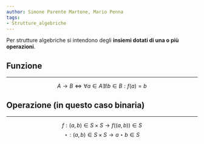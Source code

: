 ```yaml
---
author: Simone Parente Martone, Mario Penna
tags:
- Strutture_algebriche
---
```

Per strutture algebriche si intendono degli **insiemi dotati di una o più operazioni**.
## Funzione
---
$$A \rightarrow B \Leftrightarrow  \forall a \in A \exists! b \in B  : f(a) =b$$
## Operazione (in questo caso binaria)
---
$$f:(a,b) \in S \times S \rightarrow f((a,b)) \in S$$
$$\star : (a,b) \in S \times S \rightarrow a \star b \in S$$